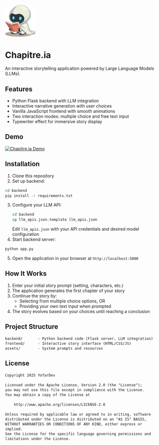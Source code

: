 <img src="frontend/logo.png" alt="Chapitre Logo" width="100"> 

# Chapitre.ia

An interactive storytelling application powered by Large Language Models (LLMs).

## Features

- Python Flask backend with LLM integration
- Interactive narrative generation with user choices
- Vanilla JavaScript frontend with smooth animations
- Two interaction modes: multiple choice and free text input
- Typewriter effect for immersive story display

## Demo

[![Chapitre.ia Demo](https://img.youtube.com/vi/VgjE2Dj4MnA/0.jpg)](https://youtu.be/VgjE2Dj4MnA)

## Installation

1. Clone this repository
2. Set up backend:

```bash
cd backend
pip install -r requirements.txt
```

3. Configure your LLM API:
   ```bash
   cd backend
   cp llm_apis.json.template llm_apis.json
   ```
   Edit `llm_apis.json` with your API credentials and desired model configuration
4. Start backend server:

```bash
python app.py
```

5. Open the application in your browser at `http://localhost:5000`

## How It Works

1. Enter your initial story prompt (setting, characters, etc.)
2. The application generates the first chapter of your story
3. Continue the story by:
   - Selecting from multiple choice options, OR
   - Providing your own text input when prompted
4. The story evolves based on your choices until reaching a conclusion

## Project Structure

```
backend/       - Python backend code (Flask server, LLM integration)
frontend/      - Interactive story interface (HTML/CSS/JS)
assets/        - System prompts and resources
```

## License

```text
Copyright 2025 YofarDev

Licensed under the Apache License, Version 2.0 (the "License");
you may not use this file except in compliance with the License.
You may obtain a copy of the License at

    http://www.apache.org/licenses/LICENSE-2.0

Unless required by applicable law or agreed to in writing, software
distributed under the License is distributed on an "AS IS" BASIS,
WITHOUT WARRANTIES OR CONDITIONS OF ANY KIND, either express or implied.
See the License for the specific language governing permissions and
limitations under the License.
